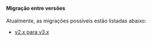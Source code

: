 #### Migração entre versões
Atualmente, as migrações possíveis estão listadas abaixo:

- [v2.x para v3.x](v2x_v3x.md)
